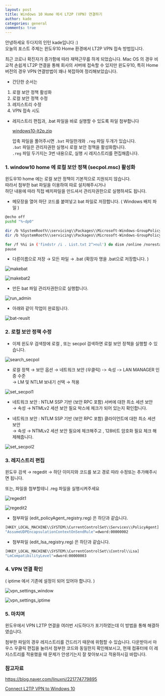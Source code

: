 ```yaml
---
layout: post
title: Windows 10 Home 에서 LT2P (VPN) 연결하기
author: kade
categories: general
comments: true
---
```


안녕하세요 두다지의 인턴 kade입니다 :)  
오늘의 포스트 주제는 윈도우10 Home 환경에서 LT2P VPN 접속 방법입니다.

최근 코로나 확진자가 증가함에 따라 재택근무를 하게 되었습니다. 
Mac OS 의 경우 비교적 손쉽게 LT2P 연결을 통해 회사의 서버에 접속할 수 있지만
윈도우10, 특히 Home 버전의 경우 VPN 연결방법이 꽤나 복잡하여 정리해보았습니다.

* 간단한 순서는 
1. 로컬 보안 정책 활성화
2. 로컬 보안 정책 수정
3. 레지스트리 수정
4. VPN 접속 시도

* 레지스트리 편집과, .bat 파일을 바로 실행할 수 있도록 파일 첨부합니다 

    [windows10-lt2p.zip](https://github.com/dudaji/blog/files/5581972/windows10-lt2p.zip)

    압축 파일을 풀어주시면 `.bat` 파일한개와 `.reg` 파일 두개가 있습니다.  
    `.bat` 파일은 관리자권한 실행시 로컬 보안 정책을 활성화합니다.  
    `.reg` 파일 두가지는 3번 내용으로, 실행 시 레지스트리를 편집해줍니다.  


### 1. window10 home 에 로컬 보안 정책 (secpol.msc) 활성화

윈도우10 home 에는 로컬 보안 정책이 기본적으로 지원되지 않습니다.  
따라서 첨부한 bat 파일을 이용하여 따로 설치해주시거나   
하단 내용에 따라 직접 배치파일을 만드셔서 관리자권한으로 실행하셔도 됩니다.

* 메모장을 열어 하단 코드를 붙여넣고 bat 파일로 저장합니다. ( Windows 배치 파일 )

```bash
@echo off 
pushd "%~dp0"
 
dir /b %SystemRoot%\\servicing\\Packages\\Microsoft-Windows-GroupPolicy-ClientExtensions-Package~3*.mum >List.txt 
dir /b %SystemRoot%\\servicing\\Packages\\Microsoft-Windows-GroupPolicy-ClientTools-Package~3*.mum >>List.txt
 
for /f %%i in ('findstr /i . List.txt 2^>nul') do dism /online /norestart /add-package:"%SystemRoot%\\servicing\\Packages\\%%i" 
pause
```

* 다른이름으로 저장 → 모든 파일 → .bat (확장자 명을 .bat으로 저장합니다. )

![makebat](/assets/windows10-lt2p/makebat.png)

![makebat2](/assets/windows10-lt2p/makebat2.png)

* 만든 bat 파일 관리자권한으로 실행합니다.

![run_admin](/assets/windows10-lt2p/run_admin.png)

* 아래와 같이 작업이 완료됩니다.

![bat-reuslt](/assets/windows10-lt2p/bat_result.png)


### 2. 로컬 보안 정책 수정


* 이제 윈도우 검색창에 로컬 , 또는 secpol 검색하면 로컬 보안 정책을 실행할 수 있습니다.

![search_secpol](/assets/windows10-lt2p/search_secpol.png)



* 로컬 정책 → 보안 옵션 → 네트워크 보안 (우클릭) -> 속성 -> LAN MANAGER 인증 수준   
→ LM 및 NTLM 보내기 선택 → 적용



![set_secpol1](/assets/windows10-lt2p/set_secpol1.png)




* 네트워크 보안 : NTLM SSP 기반 (보안 RPC 포함) 서버에 대한 최소 세션 보안  
 → 속성 → NTMLv2 세션 보안 필요 박스에 체크가 되어 있는지 확인합니다.


* 네트워크 보안 : NTLM SSP 기반 (보안 RPC 포함) 클라이언트에 대한 최소 세션 보안  
 → 속성 → NTMLv2 세션 보안 필요에 체크해주고 , 128비트 암호화 필요 체크 해제해줍니다.



![set_secpol2](/assets/windows10-lt2p/set_secpol2.png)




### 3. 레지스트리 편집


윈도우 검색 → regedit → 하단 이미지와 코드를 보고 경로 따라 수정또는 추가해주시면 됩니다.

또는, 파일을 첨부할테니 .reg 파일을 실행시켜주세요


![regedit1](/assets/windows10-lt2p/regedit1.png)

![regedit2](/assets/windows10-lt2p/regedit2.png)


* 첨부파일 (edit_policyAgent_registry.reg) 은 하단과 같습니다.

```bash
[HKEY_LOCAL_MACHINE\\SYSTEM\\CurrentControlSet\\Services\\PolicyAgent]
"AssumeUDPEncapsulationContextOnSendRule"=dword:00000002
```

* 첨부파일 (edit_lsa_registry.reg) 은 하단과 같습니다.

```bash
[HKEY_LOCAL_MACHINE\\SYSTEM\\CurrentControlSet\\Control\\Lsa]
"LmCompatibilityLevel"=dword:00000003
```



### 4. VPN 연결 확인

( iptime 에서 기존에 설정이 되어 있어야 합니다. )

![vpn_settings_window](/assets/windows10-lt2p/vpn_settings_window.png)

![vpn_settings_iptime](/assets/windows10-lt2p/vpn_settings_iptime.png)




### 5. 마치며

윈도우에서 VPN L2TP 연결을 여러번 시도하다가 포기하였는데 이 방법을 통해 해결하였습니다.

첨부한 파일의 경우 레지스트리를 건드리기 때문에 위험할 수 있습니다. 
다운받아서 마우스 우클릭 편집을 눌러서 첨부한 코드와 동일한지 확인해보시고, 현재 컴퓨터에 이 레지스트리를 적용했을 때 문제가 안생기는지 잘 찾아보시고 적용하시길 바랍니다.


### 참고자료

https://blog.naver.com/linuxni/221774779895 

[Connect L2TP VPN to Windows 10](https://www.youtube.com/watch?v=OIPbhb-j0a4) 



​           